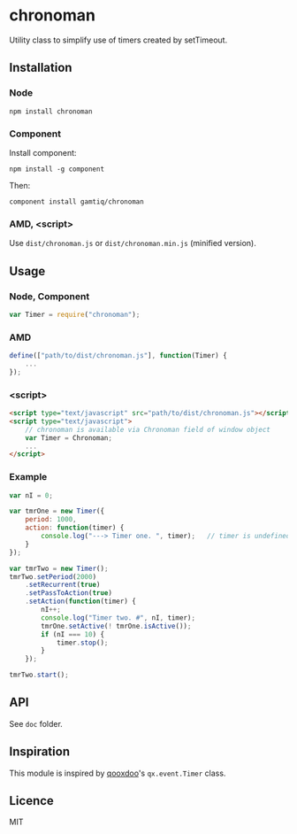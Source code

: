 # chronoman

Utility class to simplify use of timers created by setTimeout.

## Installation

### Node

    npm install chronoman

### Component

Install component:

    npm install -g component

Then:

    component install gamtiq/chronoman

### AMD, &lt;script&gt;

Use `dist/chronoman.js` or `dist/chronoman.min.js` (minified version).

## Usage

### Node, Component

```js
var Timer = require("chronoman");
```

### AMD

```js
define(["path/to/dist/chronoman.js"], function(Timer) {
    ...
});
```

### &lt;script&gt;

```html
<script type="text/javascript" src="path/to/dist/chronoman.js"></script>
<script type="text/javascript">
    // сhronoman is available via Chronoman field of window object
    var Timer = Chronoman;
    ...
</script>
```

### Example

```js
var nI = 0;

var tmrOne = new Timer({
    period: 1000,
    action: function(timer) {
        console.log("---> Timer one. ", timer);   // timer is undefined because passToAction is false by default
    }
});

var tmrTwo = new Timer();
tmrTwo.setPeriod(2000)
    .setRecurrent(true)
    .setPassToAction(true)
    .setAction(function(timer) {
        nI++;
        console.log("Timer two. #", nI, timer);
        tmrOne.setActive(! tmrOne.isActive());
        if (nI === 10) {
            timer.stop();
        }
    });

tmrTwo.start();
```

## API

See `doc` folder.

## Inspiration

This module is inspired by [qooxdoo](http://qooxdoo.org)'s `qx.event.Timer` class.

## Licence

MIT
